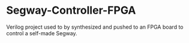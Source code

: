 # Segway-Controller-FPGA
Verilog project used to by synthesized and pushed to an FPGA board to control a self-made Segway.
